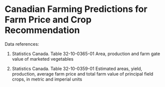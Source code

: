 # Canadian Farming Predictions for Farm Price and Crop Recommendation


Data references:

1. Statistics Canada. Table 32-10-0365-01  Area, production and farm gate value of marketed vegetables

2. Statistics Canada. Table 32-10-0359-01  Estimated areas, yield, production, average farm price and total farm value of principal field crops, in metric and imperial units

